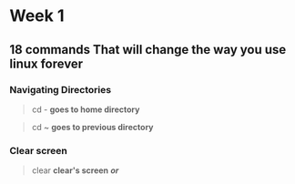 # Week 1

## 18 commands That will change the way you use linux forever

### Navigating Directories

> cd -
**goes to home directory**

>cd ~
**goes to previous directory**

### Clear screen

> clear
**clear's screen**
***or***

 


 

